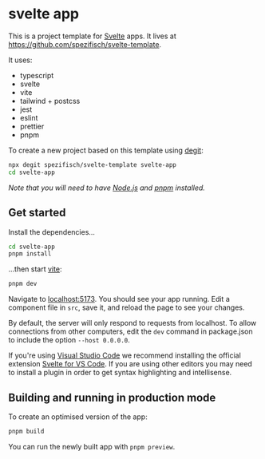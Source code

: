 # svelte app

This is a project template for [Svelte](https://svelte.dev) apps. It lives at <https://github.com/spezifisch/svelte-template>.

It uses:

* typescript
* svelte
* vite
* tailwind + postcss
* jest
* eslint
* prettier
* pnpm

To create a new project based on this template using [degit](https://github.com/Rich-Harris/degit):

```bash
npx degit spezifisch/svelte-template svelte-app
cd svelte-app
```

*Note that you will need to have [Node.js](https://nodejs.org) and [pnpm](https://pnpm.io/installation) installed.*

## Get started

Install the dependencies...

```bash
cd svelte-app
pnpm install
```

...then start [vite](https://vitejs.dev/):

```bash
pnpm dev
```

Navigate to [localhost:5173](http://localhost:5173). You should see your app running. Edit a component file in `src`, save it, and reload the page to see your changes.

By default, the server will only respond to requests from localhost. To allow connections from other computers, edit the `dev` command in package.json to include the option `--host 0.0.0.0`.

If you're using [Visual Studio Code](https://code.visualstudio.com/) we recommend installing the official extension [Svelte for VS Code](https://marketplace.visualstudio.com/items?itemName=svelte.svelte-vscode). If you are using other editors you may need to install a plugin in order to get syntax highlighting and intellisense.

## Building and running in production mode

To create an optimised version of the app:

```bash
pnpm build
```

You can run the newly built app with `pnpm preview`.